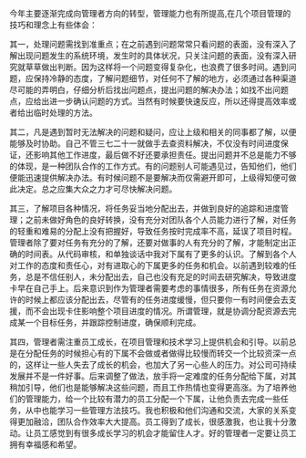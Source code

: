 <!---
markmeta_author: wongoo
markmeta_date: 2013-02-05 16:40:51
excerpt: 项目管理几点体会
slug: experience-of-project-management
markmeta_title: 项目管理几点体会
wordpress_id: 405
markmeta_categories: Management
markmeta_tags: 心得,Management
-->

今年主要逐渐完成向管理者方向的转型，管理能力也有所提高,在几个项目管理的技巧和理念上有些体会：

其一，处理问题需找到准重点；在之前遇到问题常常只看问题的表面，没有深入了解出现问题发生的系统环境，发生时的具体状况，只关注问题的表面，没有深入研究就草草做出判断。因为这样将一个问题变得复杂化，也浪费了很多时间。遇到问题，应保持冷静的态度，了解问题细节，对任何不了解的地方，必须通过各种渠道尽可能的弄明白，仔细分析后找出问题点，提出问题的解决办法；如找不出问题点，应给出进一步确认问题的方式。当然有时候要快速反应，所以还得提高效率或者给出临时处理的方法。

其二，凡是遇到暂时无法解决的问题和疑问，应让上级和相关的同事都了解，以便能够及时协助。自己不管三七二十一就做手去查资料解决，不仅没有时间进度保证，还影响其他工作进度，最后做不好还要承担责任。提出问题并不总是能力不够的体现，是一种团队合作的工作方式。有的问题别人可能遇见过，告知他们，他们便能迅速提供解决办法。有时候问题不是要解决而仅需避开即可，上级得知便可做此决定。总之应集大众之力才可尽快解决问题。

其三，了解项目各种情况，将任务妥当地分配出去，并做到良好的追踪和进度管理；之前未做好角色的良好转换，没有充分对团队各个人员能力进行了解，对任务的轻重和难易的分配上没有把握好，导致任务按时完成率不高，延误了项目时程。管理者除了要对任务有充分的了解，还要对做事的人有充分的了解，才能制定出正确的时间表。从代码审核，和单独谈话中我对下属有了更多的认识。了解到各个人对工作的态度和责任心，对有进取心的下属更多的任务和机会。以前遇到较难的任务，总是不信任别人，未分配出去，自己也没有充足的时间去研究解决，导致进度卡早在自己手上。后来意识到作为管理者需要考虑的事情很多，所有任务在资源允许的时候上都应该分配出去，尽管有的任务进度缓慢，但只要你一有时间便会去支援，而不会出现卡住影响整个项目进度的情况。所谓管理，就是协调分配资源去完成某一个目标任务，并跟踪控制进度，确保顺利完成。

其四，管理者需注重员工成长，在项目管理和技术学习上提供机会和引导。以前总是在分配任务的时候担心有的下属不会做或者做得比较慢而转交一个比较资深一点的，这样让一些人失去了成长的机会，也加大了另一心些人的压力。对公司可持续发展并不是一件好事。后来调整了做法，放手将一定难度的任务分配给下属，对其稍加引导，他们也是能够解决这些问题，而且工作热情也变得更高涨。为了培养他们的管理能力，给一个比较有潜力的员工分配一个下属，让他负责去完成一些任务，从中也能学习一些管理方法技巧。我也积极和他们沟通和交流，大家的关系变得更加融洽，团队合作效率大大提高。员工得到了成长，很感激我，也让我十分激动。让员工感觉到有很多成长学习的机会才能留住人才。好的管理者一定要让员工拥有幸福感和希望。

